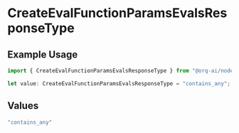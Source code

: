 # CreateEvalFunctionParamsEvalsResponseType

## Example Usage

```typescript
import { CreateEvalFunctionParamsEvalsResponseType } from "@orq-ai/node/models/operations";

let value: CreateEvalFunctionParamsEvalsResponseType = "contains_any";
```

## Values

```typescript
"contains_any"
```